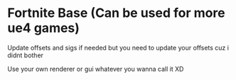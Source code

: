 # Fortnite Base (Can be used for more ue4 games)

Update offsets and sigs if needed but you need to update your offsets cuz i didnt bother

Use your own renderer or gui whatever you wanna call it XD
